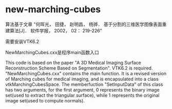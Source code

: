 # new-marching-cubes

算法基于文章 "何晖光， 田捷， 赵明昌， 杨骅． 基于分割的三维医学图像表面重建算法[J]． 软件学报， 2002， 02： 219-226"

需要安装VTK6.2

NewMarchingCubes.cxx是程序main函数入口







This code is based on the paper "A 3D Medical Imaging Surface Reconstruction Scheme Based on Segmentation".
VTK6.2 is required.
"NewMarchingCubes.cxx" contains the main function. 
It is a revised version of Marching cubes for medical imaging, and is encapsulated into a class vtkMarchingCubesSpace.
The memberfuction "SetInputData" of this class has two arguments, for the first argument, 0 represents the binary image set(used to extract the triangular surface), while 1 represents the original image set(used to compute normals).
